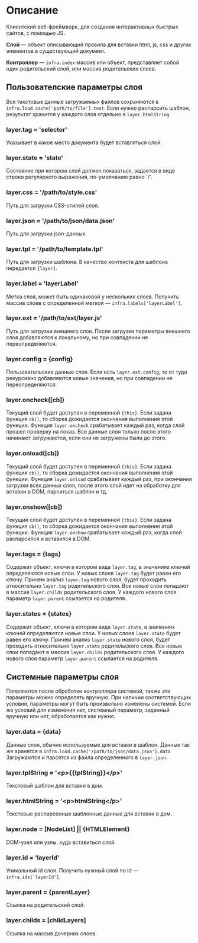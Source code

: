 # Описание
Клиентский веб-фреймворк, для создания интерактивных быстрых сайтов, с помощью JS.

**Слой** — объект описывающий правила для вставки html, js, css и других элементов в существующий документ.

**Контроллер** — `infra.index` массив или объект, представляет собой один родительский слой, или массив родительских слоев.


## Пользователские параметры слоя

Все текстовые данные загружаемых файлов сохраняются в `infra.load.cache['path/to/file'].text`.
Если нужно распарсить шаблон, результат хранится у каждого слоя отдельно в `layer.htmlString`

### layer.tag = 'selector'
Указывает в какое место документа будет вставляться слой.

### layer.state = 'state'
Состояние при котором слой должен показаться, задается в виде строки регулярного выражения, по-умолчанию равно '/'.

### layer.css = '/path/to/style.css'
Путь для загрузки CSS-стилей слоя.

### layer.json = '/path/to/json/data.json'
Путь для загрузки json-данных.

### layer.tpl = '/path/to/template.tpl'
Путь для загрузки шаблона. В качестве контекста для шаблона передается `{layer}`.

### layer.label = 'layerLabel'
Метка слоя, может быть одинаковой у нескольких слоев.
Получить массив слоев с определенной меткой — `infra.labels['layerLabel']`.

### layer.ext = '/path/to/ext/layer.js'
Путь для загрузки внешнего слоя. После загрузки параметры внешнего слоя добавляются к локальному, но при совпадении не переопределяются.

### layer.config = {config}
Пользовательские данные слоя. Если есть `layer.ext.config`, то	от туда рекурсивно добавляются новые значения, но при совпадении не переопределяются.

### layer.oncheck([cb])
Текущий слой будет доступен в переменной `{this}`.
Если задана функция `cb()`, то сборка дожидается окончания выполнения этой функции.
Функция `layer.oncheck` срабатывает каждый раз, когда слой прошел проверку на показ.
Все данные слоя только после этого начинают загружаются, если они не загружены были до этого.

### layer.onload([cb])
Текущий слой будет доступен в переменной `{this}`.
Если задана функция `cb()`, то сборка дожидается окончания выполнения этой функции.
Функция `layer.onload` срабатывает каждый раз, при окончании загрузки всех данных слоя,
после этого слой идет на обработку для вставки в DOM, парситься шаблон и тд.

### layer.onshow([cb])
Текущий слой будет доступен в переменной `{this}`.
Если задана функция `cb()`, то сборка дожидается окончания выполнения этой функции.
Функция `layer.onshow` срабатывает каждый раз, когда слой распарсился и вставился в DOM.

### layer.tags = {tags}
Содержит объект, ключи в котором вида `layer.tag`, в значениях ключей определяются новые слои.
У новых слоев `layer.tag` будет равен его ключу. Причем анализ `layer.tag` нового слоя, будет
проходить относительно `layer.tag` родительского слоя.
Все новые слои попадают в массив `layer.childs` родительского слоя.
У каждого нового слоя параметр `layer.parent` ссылается на родителя.

### layer.states = {states}
Содержит объект, ключи в котором вида `layer.state`, в значениях ключей определяются новые слои.
У новых слоев `layer.state` будет равен его ключу. Причем анализ `layer.state` нового слоя, будет
проходить относительно `layer.state` родительского слоя.
Все новые слои попадают в массив `layer.childs` родительского слоя.
У каждого нового слоя параметр `layer.parent` ссылается на родителя.


## Системные параметры слоя
Появляются после оброботки контроллера системой, также эти параметры можно определять вручную.
При наличии соответствующих условий, параметры могут быть произвольно изменены системой.
Если же условий для изменения нет, системный параметр, заданный вручную или нет, обработается как нужно.

### layer.data = {data}
Данные слоя, обычно используемые для вставки в шаблон.
Данные так же хранятся в `infra.load.cache['/path/to/json/data.json'].data`
Загружаются и парсятся из файла определенного в `layer.json`.

### layer.tplString = '&lt;p&gt;{{tplString}}&lt;/p&gt;'
Текстовый шаблон для вставки в дом.

### layer.htmlString = '&lt;p&gt;htmlString&lt;/p&gt;'
Текстовые распарсенные шаблонные данные для вставки в дом.

### layer.node = [NodeList] || {HTMLElement}
DOM-узел или узлы, куда вставиться слой.

### layer.id = 'layerId'
Уникальный id слоя. Получить нужный слой по id — `infra.ids['layerId']`.

### layer.parent = {parentLayer}
Ссылка на родительский слой.

### layer.childs = [childLayers]
Ссылка на массив дочерних слоев.
